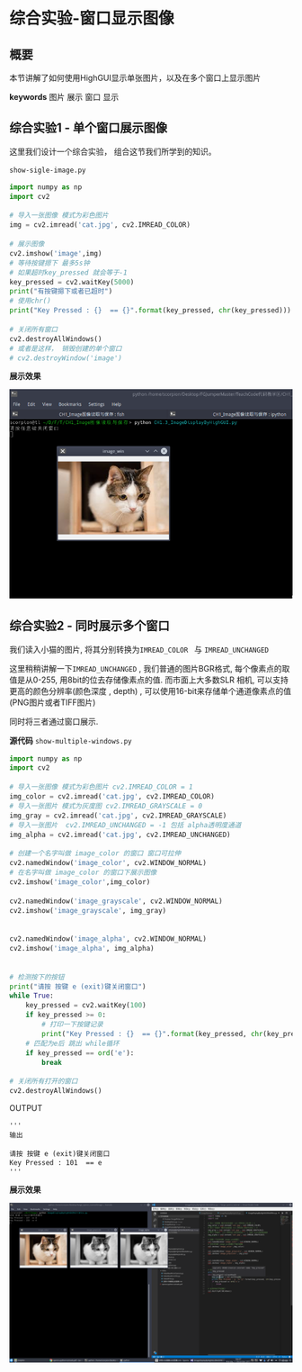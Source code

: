 # 综合实验-窗口显示图像

## 概要
本节讲解了如何使用HighGUI显示单张图片，以及在多个窗口上显示图片

**keywords** 图片 展示 窗口 显示
## 综合实验1 - 单个窗口展示图像

这里我们设计一个综合实验， 组合这节我们所学到的知识。

`show-sigle-image.py`
```python
import numpy as np
import cv2

# 导入一张图像 模式为彩色图片
img = cv2.imread('cat.jpg', cv2.IMREAD_COLOR)

# 展示图像
cv2.imshow('image',img)
# 等待按键摁下 最多5s钟
# 如果超时key_pressed 就会等于-1
key_pressed = cv2.waitKey(5000)
print("有按键摁下或者已超时")
# 使用chr() 
print("Key Pressed : {}  == {}".format(key_pressed, chr(key_pressed)))

# 关闭所有窗口
cv2.destroyAllWindows()
# 或者是这样， 销毁创建的单个窗口
# cv2.destroyWindow('image')
```

**展示效果**

![Screenshot_20180120_231849.png](./image/Screenshot_20180120_231849.png)

## 综合实验2 -  同时展示多个窗口



我们读入小猫的图片, 将其分别转换为`IMREAD_COLOR ` 与 `IMREAD_UNCHANGED`

这里稍稍讲解一下`IMREAD_UNCHANGED` , 我们普通的图片BGR格式, 每个像素点的取值是从0-255, 用8bit的位去存储像素点的值.  而市面上大多数SLR 相机, 可以支持更高的颜色分辨率(颜色深度 , depth) , 可以使用16-bit来存储单个通道像素点的值(PNG图片或者TIFF图片)



同时将三者通过窗口展示.

**源代码** `show-multiple-windows.py`

```python
import numpy as np
import cv2

# 导入一张图像 模式为彩色图片 cv2.IMREAD_COLOR = 1
img_color = cv2.imread('cat.jpg', cv2.IMREAD_COLOR)
# 导入一张图片 模式为灰度图 cv2.IMREAD_GRAYSCALE = 0
img_gray = cv2.imread('cat.jpg', cv2.IMREAD_GRAYSCALE)
# 导入一张图片  cv2.IMREAD_UNCHANGED = -1 包括 alpha透明度通道 
img_alpha = cv2.imread('cat.jpg', cv2.IMREAD_UNCHANGED)

# 创建一个名字叫做 image_color 的窗口 窗口可拉伸
cv2.namedWindow('image_color', cv2.WINDOW_NORMAL)
# 在名字叫做 image_color 的窗口下展示图像 
cv2.imshow('image_color',img_color)

cv2.namedWindow('image_grayscale', cv2.WINDOW_NORMAL)
cv2.imshow('image_grayscale', img_gray)


cv2.namedWindow('image_alpha', cv2.WINDOW_NORMAL)
cv2.imshow('image_alpha', img_alpha)


# 检测按下的按钮
print("请按 按键 e (exit)键关闭窗口")
while True:
    key_pressed = cv2.waitKey(100)
    if key_pressed >= 0:
        # 打印一下按键记录
        print("Key Pressed : {}  == {}".format(key_pressed, chr(key_pressed)))
    # 匹配为e后 跳出 while循环
    if key_pressed == ord('e'):
        break

# 关闭所有打开的窗口
cv2.destroyAllWindows()
```

OUTPUT
```
'''
输出

请按 按键 e (exit)键关闭窗口
Key Pressed : 101  == e
'''
```


**展示效果**

![Screenshot_20171211_183750.png](./image/Screenshot_20171211_183750.png)


